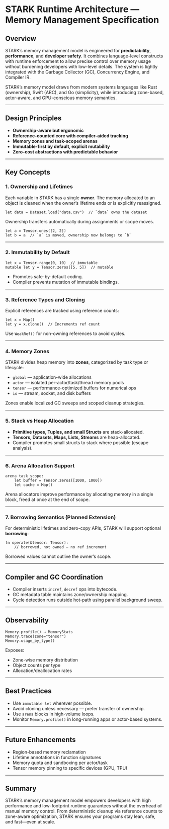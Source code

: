 # STARK Runtime Architecture — Memory Management Specification

## Overview
STARK’s memory management model is engineered for **predictability**, **performance**, and **developer safety**. It combines language-level constructs with runtime enforcement to allow precise control over memory usage without burdening developers with low-level details. The system is tightly integrated with the Garbage Collector (GC), Concurrency Engine, and Compiler IR.

STARK’s memory model draws from modern systems languages like Rust (ownership), Swift (ARC), and Go (simplicity), while introducing zone-based, actor-aware, and GPU-conscious memory semantics.

---

## Design Principles
- **Ownership-aware but ergonomic**
- **Reference-counted core with compiler-aided tracking**
- **Memory zones and task-scoped arenas**
- **Immutable-first by default, explicit mutability**
- **Zero-cost abstractions with predictable behavior**

---

## Key Concepts

### 1. **Ownership and Lifetimes**
Each variable in STARK has a single **owner**. The memory allocated to an object is cleaned when the owner’s lifetime ends or is explicitly reassigned.

```stark
let data = Dataset.load("data.csv")  // `data` owns the dataset
```

Ownership transfers automatically during assignments or scope moves.

```stark
let a = Tensor.ones([2, 2])
let b = a  // `a` is moved, ownership now belongs to `b`
```

---

### 2. **Immutability by Default**
```stark
let x = Tensor.range(0, 10)  // immutable
mutable let y = Tensor.zeros([5, 5])  // mutable
```
- Promotes safe-by-default coding.
- Compiler prevents mutation of immutable bindings.

---

### 3. **Reference Types and Cloning**
Explicit references are tracked using reference counts:
```stark
let x = Map()
let y = x.clone()  // Increments ref count
```

Use `WeakRef()` for non-owning references to avoid cycles.

---

### 4. **Memory Zones**
STARK divides heap memory into **zones**, categorized by task type or lifecycle:
- `global` — application-wide allocations
- `actor` — isolated per-actor/task/thread memory pools
- `tensor` — performance-optimized buffers for numerical ops
- `io` — stream, socket, and disk buffers

Zones enable localized GC sweeps and scoped cleanup strategies.

---

### 5. **Stack vs Heap Allocation**
- **Primitive types, Tuples, and small Structs** are stack-allocated.
- **Tensors, Datasets, Maps, Lists, Streams** are heap-allocated.
- Compiler promotes small structs to stack where possible (escape analysis).

---

### 6. **Arena Allocation Support**
```stark
arena task_scope:
    let buffer = Tensor.zeros([1000, 1000])
    let cache = Map()
```
Arena allocators improve performance by allocating memory in a single block, freed at once at the end of scope.

---

### 7. **Borrowing Semantics (Planned Extension)**
For deterministic lifetimes and zero-copy APIs, STARK will support optional **borrowing**:
```stark
fn operate(&tensor: Tensor):
    // borrowed, not owned — no ref increment
```
Borrowed values cannot outlive the owner’s scope.

---

## Compiler and GC Coordination
- Compiler inserts `incref`, `decref` ops into bytecode.
- GC metadata table maintains zone/ownership mapping.
- Cycle detection runs outside hot-path using parallel background sweep.

---

## Observability
```stark
Memory.profile() → MemoryStats
Memory.trace(zone="tensor")
Memory.usage_by_type()
```
Exposes:
- Zone-wise memory distribution
- Object counts per type
- Allocation/deallocation rates

---

## Best Practices
- Use `immutable let` wherever possible.
- Avoid cloning unless necessary — prefer transfer of ownership.
- Use `arena` blocks in high-volume loops.
- Monitor `Memory.profile()` in long-running apps or actor-based systems.

---

## Future Enhancements
- Region-based memory reclamation
- Lifetime annotations in function signatures
- Memory quota and sandboxing per actor/task
- Tensor memory pinning to specific devices (GPU, TPU)

---

## Summary
STARK’s memory management model empowers developers with high performance and low-footprint runtime guarantees without the overhead of manual memory control. From deterministic cleanup via reference counts to zone-aware optimization, STARK ensures your programs stay lean, safe, and fast—even at scale.

